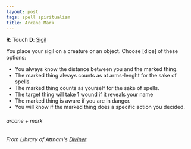 ```yaml
---
layout: post
tags: spell spiritualism
title: Arcane Mark
---
```

**R**: Touch  **D**:  [Sigil](/spells/#lexicon)

You place your sigil on a creature or an object. Choose [dice] of these options:

  - You always know the distance between you and the marked thing.
  - The marked thing always counts as at arms-lenght for the sake of spells.
  - The marked thing counts as yourself for the sake of spells.
  - The target thing will take 1 wound if it reveals your name
  - The marked thing is aware if you are in danger.
  - You will know if the marked thing does a specific action you decided.

###### arcane + mark
###### From Library of Attnam's [Diviner](https://attnam.blogspot.com/2018/07/class-diviner-wizard.html)

